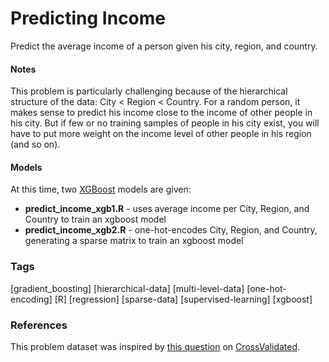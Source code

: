 # Predicting Income
Predict the average income of a person given his city, region, and country.

#### Notes
This problem is particularly challenging because of the hierarchical structure of the data: City < Region < Country. For a random person, it makes sense to predict his income close to the income of other people in his city.  But if few or no training samples of people in his city exist, you will have to put more weight on the income level of other people in his region (and so on).

#### Models
At this time, two [XGBoost](https://github.com/dmlc/xgboost) models are given:

 - **predict_income_xgb1.R** - uses average income per City, Region, and Country to train an xgboost model
 - **predict_income_xgb2.R** - one-hot-encodes City, Region, and Country, generating a sparse matrix to train an xgboost model

### Tags
[gradient_boosting] [hierarchical-data] [multi-level-data] [one-hot-encoding] [R] [regression] [sparse-data] [supervised-learning] [xgboost]

### References
This problem dataset was inspired by [this question](http://stats.stackexchange.com/questions/221358/how-to-deal-with-hierarchical-nested-data-in-machine-learning) on [CrossValidated](http://stats.stackexchange.com/).